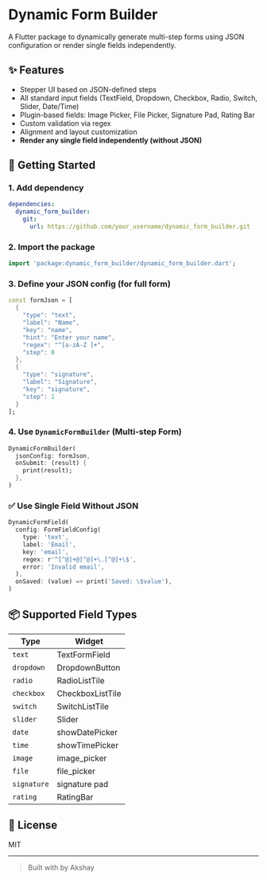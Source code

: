 # Dynamic Form Builder

A Flutter package to dynamically generate multi-step forms using JSON configuration or render single fields independently.

## ✨ Features
- Stepper UI based on JSON-defined steps
- All standard input fields (TextField, Dropdown, Checkbox, Radio, Switch, Slider, Date/Time)
- Plugin-based fields: Image Picker, File Picker, Signature Pad, Rating Bar
- Custom validation via regex
- Alignment and layout customization
- **Render any single field independently (without JSON)**

## 🚀 Getting Started

### 1. Add dependency
```yaml
dependencies:
  dynamic_form_builder:
    git:
      url: https://github.com/your_username/dynamic_form_builder.git
```

### 2. Import the package
```dart
import 'package:dynamic_form_builder/dynamic_form_builder.dart';
```

### 3. Define your JSON config (for full form)
```dart
const formJson = [
  {
    "type": "text",
    "label": "Name",
    "key": "name",
    "hint": "Enter your name",
    "regex": "^[a-zA-Z ]+",
    "step": 0
  },
  {
    "type": "signature",
    "label": "Signature",
    "key": "signature",
    "step": 1
  }
];
```

### 4. Use `DynamicFormBuilder` (Multi-step Form)
```dart
DynamicFormBuilder(
  jsonConfig: formJson,
  onSubmit: (result) {
    print(result);
  },
)
```

### ✅ Use Single Field Without JSON
```dart
DynamicFormField(
  config: FormFieldConfig(
    type: 'text',
    label: 'Email',
    key: 'email',
    regex: r'^[^@]+@[^@]+\.[^@]+\$',
    error: 'Invalid email',
  ),
  onSaved: (value) => print('Saved: \$value'),
)
```

## 📦 Supported Field Types
| Type           | Widget           |
|----------------|------------------|
| `text`         | TextFormField    |
| `dropdown`     | DropdownButton   |
| `radio`        | RadioListTile    |
| `checkbox`     | CheckboxListTile |
| `switch`       | SwitchListTile   |
| `slider`       | Slider           |
| `date`         | showDatePicker   |
| `time`         | showTimePicker   |
| `image`        | image_picker     |
| `file`         | file_picker      |
| `signature`    | signature pad    |
| `rating`       | RatingBar        |

## 📝 License
MIT

---

> Built with by Akshay
